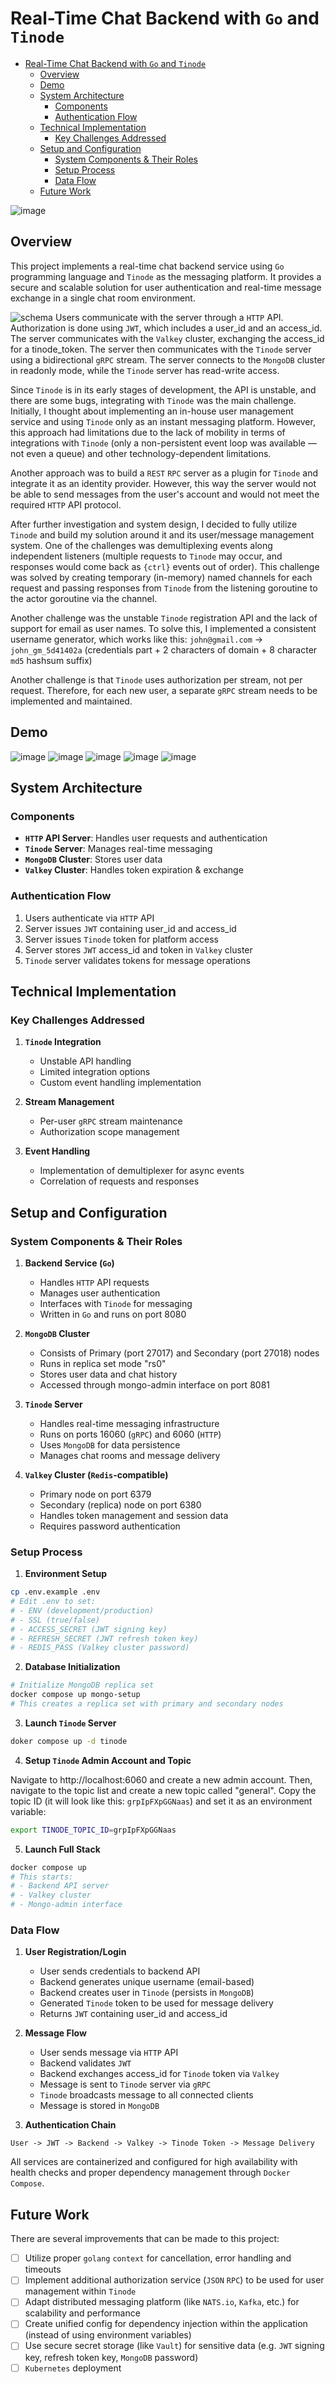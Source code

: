 # Real-Time Chat Backend with `Go` and `Tinode`

- [Real-Time Chat Backend with `Go` and `Tinode`](#real-time-chat-backend-with-go-and-tinode)
  - [Overview](#overview)
  - [Demo](#demo)
  - [System Architecture](#system-architecture)
    - [Components](#components)
    - [Authentication Flow](#authentication-flow)
  - [Technical Implementation](#technical-implementation)
    - [Key Challenges Addressed](#key-challenges-addressed)
  - [Setup and Configuration](#setup-and-configuration)
    - [System Components \& Their Roles](#system-components--their-roles)
    - [Setup Process](#setup-process)
    - [Data Flow](#data-flow)
  - [Future Work](#future-work)


![image](.github/assets/demo.png)

## Overview
This project implements a real-time chat backend service using `Go` programming language and `Tinode` as the messaging platform. It provides a secure and scalable solution for user authentication and real-time message exchange in a single chat room environment.

![schema](.github/assets/schema.png)
Users communicate with the server through a `HTTP` API. Authorization is done using `JWT`, which includes a user_id and an access_id. The server communicates with the `Valkey` cluster, exchanging the access_id for a tinode_token. The server then communicates with the `Tinode` server using a bidirectional `gRPC` stream. The server connects to the `MongoDB` cluster in readonly mode, while the `Tinode` server has read-write access.


Since `Tinode` is in its early stages of development, the API is unstable, and there are some bugs, integrating with `Tinode` was the main challenge. Initially, I thought about implementing an in-house user management service and using `Tinode` only as an instant messaging platform. However, this approach had limitations due to the lack of mobility in terms of integrations with `Tinode` (only a non-persistent event loop was available — not even a queue) and other technology-dependent limitations.


Another approach was to build a `REST` `RPC` server as a plugin for `Tinode` and integrate it as an identity provider. However, this way the server would not be able to send messages from the user's account and would not meet the required `HTTP` API protocol.

After further investigation and system design, I decided to fully utilize `Tinode` and build my solution around it and its user/message management system. One of the challenges was demultiplexing events along independent listeners (multiple requests to `Tinode` may occur, and responses would come back as `{ctrl}` events out of order). This challenge was solved by creating temporary (in-memory) named channels for each request and passing responses from `Tinode` from the listening goroutine to the actor goroutine via the channel.

Another challenge was the unstable `Tinode` registration API and the lack of support for email as user names. To solve this, I implemented a consistent username generator, which works like this: `john@gmail.com` -> `john_gm_5d41402a` (credentials part + 2 characters of domain + 8 character `md5` hashsum suffix)


Another challenge is that `Tinode` uses authorization per stream, not per request. Therefore, for each new user, a separate `gRPC` stream needs to be implemented and maintained.

## Demo
![image](.github/assets/register.png)
![image](.github/assets/login.png)
![image](.github/assets/message-api.png)
![image](.github/assets/message-web.png)
![image](.github/assets/messages.png)

## System Architecture

### Components
- **`HTTP` API Server**: Handles user requests and authentication
- **`Tinode` Server**: Manages real-time messaging
- **`MongoDB` Cluster**: Stores user data
- **`Valkey` Cluster**: Handles token expiration & exchange

### Authentication Flow
1. Users authenticate via `HTTP` API
2. Server issues `JWT` containing user_id and access_id
3. Server issues `Tinode` token for platform access
4. Server stores `JWT` access_id and token in `Valkey` cluster
4. `Tinode` server validates tokens for message operations

## Technical Implementation


### Key Challenges Addressed
1. **`Tinode` Integration**
   - Unstable API handling
   - Limited integration options
   - Custom event handling implementation

2. **Stream Management**
   - Per-user `gRPC` stream maintenance
   - Authorization scope management

3. **Event Handling**
   - Implementation of demultiplexer for async events
   - Correlation of requests and responses

## Setup and Configuration

### System Components & Their Roles

1. **Backend Service (`Go`)**
   - Handles `HTTP` API requests
   - Manages user authentication
   - Interfaces with `Tinode` for messaging
   - Written in `Go` and runs on port 8080

2. **`MongoDB` Cluster**
   - Consists of Primary (port 27017) and Secondary (port 27018) nodes
   - Runs in replica set mode "rs0"
   - Stores user data and chat history
   - Accessed through mongo-admin interface on port 8081

3. **`Tinode` Server**
   - Handles real-time messaging infrastructure
   - Runs on ports 16060 (`gRPC`) and 6060 (`HTTP`)
   - Uses `MongoDB` for data persistence
   - Manages chat rooms and message delivery

4. **`Valkey` Cluster (`Redis`-compatible)**
   - Primary node on port 6379
   - Secondary (replica) node on port 6380
   - Handles token management and session data
   - Requires password authentication

### Setup Process

1. **Environment Setup**
```bash
cp .env.example .env
# Edit .env to set:
# - ENV (development/production)
# - SSL (true/false)
# - ACCESS_SECRET (JWT signing key)
# - REFRESH_SECRET (JWT refresh token key)
# - REDIS_PASS (Valkey cluster password)
```

2. **Database Initialization**
```bash
# Initialize MongoDB replica set
docker compose up mongo-setup
# This creates a replica set with primary and secondary nodes
```

3. **Launch `Tinode` Server**
```bash
doker compose up -d tinode
```

4. **Setup `Tinode` Admin Account and Topic**

Navigate to http://localhost:6060 and create a new admin account. Then, navigate to the topic list and create a new topic called "general". Copy the topic ID (it will look like this: `grpIpFXpGGNaas`) and set it as an environment variable:
```bash
export TINODE_TOPIC_ID=grpIpFXpGGNaas
```

5. **Launch Full Stack**
```bash
docker compose up
# This starts:
# - Backend API server
# - Valkey cluster
# - Mongo-admin interface
```

### Data Flow

1. **User Registration/Login**
   - User sends credentials to backend API
   - Backend generates unique username (email-based)
   - Backend creates user in `Tinode` (persists in `MongoDB`)
   - Generated `Tinode` token to be used for message delivery
   - Returns `JWT` containing user_id and access_id

2. **Message Flow**
   - User sends message via `HTTP` API
   - Backend validates `JWT`
   - Backend exchanges access_id for `Tinode` token via `Valkey`
   - Message is sent to `Tinode` server via `gRPC`
   - `Tinode` broadcasts message to all connected clients
   - Message is stored in `MongoDB`

3. **Authentication Chain**
```
User -> JWT -> Backend -> Valkey -> Tinode Token -> Message Delivery
```

All services are containerized and configured for high availability with health checks and proper dependency management through `Docker Compose`.

## Future Work

There are several improvements that can be made to this project:
- [ ] Utilize proper `golang` `context` for cancellation, error handling and timeouts
- [ ] Implement additional authorization service (`JSON` `RPC`) to be used for user management within `Tinode`
- [ ] Adapt distributed messaging platform (like `NATS.io`, `Kafka`, etc.) for scalability and performance
- [ ] Create unified config for dependency injection within the application (instead of using environment variables)
- [ ] Use secure secret storage (like `Vault`) for sensitive data (e.g. `JWT` signing key, refresh token key, `MongoDB` password)
- [ ] `Kubernetes` deployment
